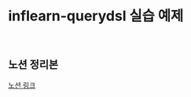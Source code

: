 # inflearn-querydsl 실습 예제


<br>

## 노션 정리본

<a href="https://www.notion.so/marketit/querydsl-eb134c1dfc55496ba32aee398a687f7a?pvs=4">노션 링크</a>
